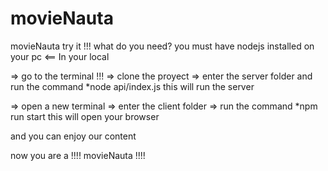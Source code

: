 # movieNauta

movieNauta
try it !!!
what do you need? you must have nodejs installed on your pc <==
In your local

=> go to the terminal !!! => clone the proyect => enter the server folder and run the command *node api/index.js this will run the server

=> open a new terminal => enter the client folder => run the command *npm run start
this will open your browser

and you can enjoy our content

now you are a !!!! movieNauta !!!!

